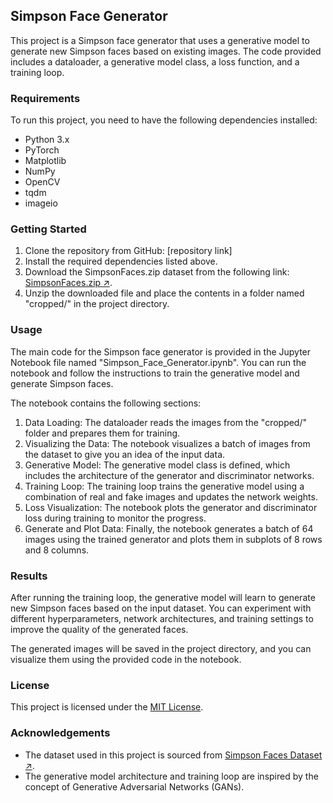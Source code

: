 ## Simpson Face Generator

This project is a Simpson face generator that uses a generative model to generate new Simpson faces based on existing images. The code provided includes a dataloader, a generative model class, a loss function, and a training loop.

### Requirements

To run this project, you need to have the following dependencies installed:

- Python 3.x
- PyTorch
- Matplotlib
- NumPy
- OpenCV
- tqdm
- imageio

### Getting Started

1. Clone the repository from GitHub: [repository link]
2. Install the required dependencies listed above.
3. Download the SimpsonFaces.zip dataset from the following link: [SimpsonFaces.zip ↗](https://www.dropbox.com/s/g0w7a3x1aw3oonf/SimpsonFaces.zip?dl=0).
4. Unzip the downloaded file and place the contents in a folder named "cropped/" in the project directory.

### Usage

The main code for the Simpson face generator is provided in the Jupyter Notebook file named "Simpson_Face_Generator.ipynb". You can run the notebook and follow the instructions to train the generative model and generate Simpson faces.

The notebook contains the following sections:

1. Data Loading: The dataloader reads the images from the "cropped/" folder and prepares them for training.
2. Visualizing the Data: The notebook visualizes a batch of images from the dataset to give you an idea of the input data.
3. Generative Model: The generative model class is defined, which includes the architecture of the generator and discriminator networks.
4. Training Loop: The training loop trains the generative model using a combination of real and fake images and updates the network weights.
5. Loss Visualization: The notebook plots the generator and discriminator loss during training to monitor the progress.
6. Generate and Plot Data: Finally, the notebook generates a batch of 64 images using the trained generator and plots them in subplots of 8 rows and 8 columns.

### Results

After running the training loop, the generative model will learn to generate new Simpson faces based on the input dataset. You can experiment with different hyperparameters, network architectures, and training settings to improve the quality of the generated faces.

The generated images will be saved in the project directory, and you can visualize them using the provided code in the notebook.

### License

This project is licensed under the [MIT License](LICENSE).

### Acknowledgements

- The dataset used in this project is sourced from [Simpson Faces Dataset ↗](https://www.dropbox.com/s/g0w7a3x1aw3oonf/SimpsonFaces.zip?dl=0).
- The generative model architecture and training loop are inspired by the concept of Generative Adversarial Networks (GANs).
